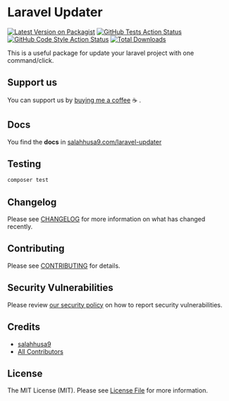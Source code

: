 # Laravel Updater

[![Latest Version on Packagist](https://img.shields.io/packagist/v/salahhusa9/laravel-updater.svg?style=flat-square)](https://packagist.org/packages/salahhusa9/laravel-updater)
[![GitHub Tests Action Status](https://img.shields.io/github/actions/workflow/status/salahhusa9/laravel-updater/run-tests.yml?branch=main&label=tests&style=flat-square)](https://github.com/salahhusa9/laravel-updater/actions?query=workflow%3Arun-tests+branch%3Amain)
[![GitHub Code Style Action Status](https://img.shields.io/github/actions/workflow/status/salahhusa9/laravel-updater/fix-php-code-style-issues.yml?branch=main&label=code%20style&style=flat-square)](https://github.com/salahhusa9/laravel-updater/actions?query=workflow%3A"Fix+PHP+code+style+issues"+branch%3Amain)
[![Total Downloads](https://img.shields.io/packagist/dt/salahhusa9/laravel-updater.svg?style=flat-square)](https://packagist.org/packages/salahhusa9/laravel-updater)

This is a useful package for update your laravel project with one command/click.

## Support us

You can support us by [buying me a coffee](https://github.com/sponsors/salahhusa9) ☕️ .

<!-- docs in salahhusa9.Com/laravel-updater -->

## Docs
You find the **docs** in [salahhusa9.com/laravel-updater](https://salahhusa9.com/laravel-updater)

## Testing

```bash
composer test
```

## Changelog

Please see [CHANGELOG](CHANGELOG.md) for more information on what has changed recently.

## Contributing

Please see [CONTRIBUTING](CONTRIBUTING.md) for details.

## Security Vulnerabilities

Please review [our security policy](../../security/policy) on how to report security vulnerabilities.

## Credits

- [salahhusa9](https://github.com/salahhusa9)
- [All Contributors](../../contributors)

## License

The MIT License (MIT). Please see [License File](LICENSE.md) for more information.
